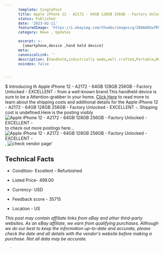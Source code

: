 ```yaml
---
      template: SinglePost
      title: Apple iPhone 12 - A2172 - 64GB 128GB 256GB - Factory Unlocked - EXCELLENT -
      status: Published
      date: '2023-02-11'
      featuredImage: 'https://i.ebayimg.com/thumbs/images/g/Z88AAOSwfRVjpLj8/s-l225.jpg'
      category: News , Updates

      excerpt: >-
        [smartphone,device ,hand held device]
      meta:
      canonicalLink: ''
      description: [handheld,industrially made,well crafted,Portable,Mobile,Compact,Convenient,Lightweight,Maneuverable,Man-portable,Miniature,Carriable,Hand-held,Light,Holdable,Transportable,Mobile device,Pocket-sized,On-the-go,Wireless,Cordless,Compact size,Convenient size, smartphone,device ,hand held device]
      noindex: false
      

---
```

$
      Introducing th Apple iPhone 12 - A2172 - 64GB 128GB 256GB - Factory Unlocked - EXCELLENT - from a well-known brand.This handheld device  is sure to be a Attention-grabber in your home. [Click Here](https://www.ebay.com/itm/255891604316?hash=item3b9454035c%3Ag%3AZ88AAOSwfRVjpLj8&mkevt=1&mkcid=1&mkrid=711-53200-19255-0&campid=%253CePNCampaignId%253E&customid=%253CreferenceId%253E&toolid=10049) to read more to learn about the shipping costs and additional details for the Apple iPhone 12 - A2172 - 64GB 128GB 256GB - Factory Unlocked - EXCELLENT -. Shipping cost is undefined.Here is the posting visibly ![Apple iPhone 12 - A2172 - 64GB 128GB 256GB - Factory Unlocked - EXCELLENT -](https://i.ebayimg.com/thumbs/images/g/Z88AAOSwfRVjpLj8/s-l225.jpg) to check out more postings here... ![Apple iPhone 12 - A2172 - 64GB 128GB 256GB - Factory Unlocked - EXCELLENT -](https://i.ebayimg.com/images/g/Z88AAOSwfRVjpLj8/s-l960.jpg), ![check vendor page](https://origin-galleryplus.ebayimg.com/ws/web/255891604316_2_0_1/225x225.jpg,https://origin-galleryplus.ebayimg.com/ws/web/255891604316_3_0_1/225x225.jpg,https://origin-galleryplus.ebayimg.com/ws/web/255891604316_4_0_1/225x225.jpg,https://origin-galleryplus.ebayimg.com/ws/web/255891604316_5_0_1/225x225.jpg,https://origin-galleryplus.ebayimg.com/ws/web/255891604316_6_0_1/225x225.jpg,https://origin-galleryplus.ebayimg.com/ws/web/255891604316_7_0_1/225x225.jpg,https://origin-galleryplus.ebayimg.com/ws/web/255891604316_8_0_1/225x225.jpg,https://origin-galleryplus.ebayimg.com/ws/web/255891604316_9_0_1/225x225.jpg,https://origin-galleryplus.ebayimg.com/ws/web/255891604316_10_0_1/225x225.jpg,https://origin-galleryplus.ebayimg.com/ws/web/255891604316_11_0_1/225x225.jpg,https://origin-galleryplus.ebayimg.com/ws/web/255891604316_12_0_1/225x225.jpg,https://origin-galleryplus.ebayimg.com/ws/web/255891604316_13_0_1/225x225.jpg)'

      

 ## Technical Facts 



     
      

 - Condition- Excellent - Refurbished 


      

 - Listed Price- 499.00 


      

 - Currency- USD 


      

 - Feedback score - 35715 


      

 - Location - US 


      
      

 *_This post may contain affiliate links from eBay and other third-party websites. As an eBay affiliate, we earn from qualifying purchases. Although we do our best to keep the information up-to-date and accurate, please check the date and all details with the vendor's website before making a purchase. Not all data may be accurate._*




      -
